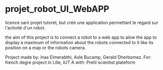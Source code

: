 # projet_robot_UI_WebAPP
licence sarii projet tutoret, but créé une application permettant le regard sur l'activité d'un robot.

the aim of this project is to connect a robot to a web app 
to alow the app to display a maximum of information about the robots connected to it
like its position on a map or the robots camera.

Project made by: Inas Elmerabthi, Axle Bucamp, Gerald Dherbomez.
For: french degre project in Lille, IUT A 
with: Pretil scientist plateform

